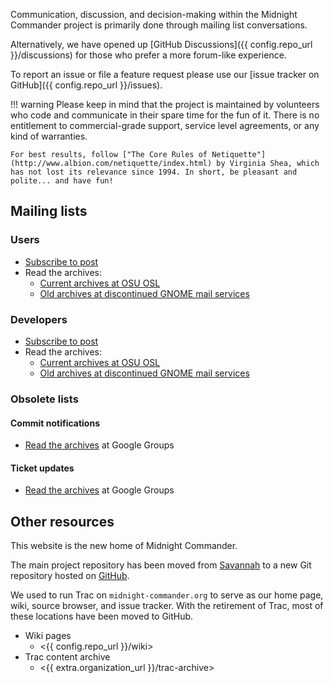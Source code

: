 Communication, discussion, and decision-making within the Midnight Commander project is primarily done through mailing list conversations.

Alternatively, we have opened up [GitHub Discussions]({{ config.repo_url }}/discussions) for those who prefer a more forum-like experience.

To report an issue or file a feature request please use our [issue tracker on GitHub]({{ config.repo_url }}/issues).

!!! warning
    Please keep in mind that the project is maintained by volunteers who code and communicate in their spare time for the fun of it. There is no entitlement to commercial-grade support, service level agreements, or any kind of warranties.

    For best results, follow ["The Core Rules of Netiquette"](http://www.albion.com/netiquette/index.html) by Virginia Shea, which has not lost its relevance since 1994. In short, be pleasant and polite... and have fun!

## Mailing lists

### Users

* [Subscribe to post](https://lists.midnight-commander.org/mailman/listinfo/mc)
* Read the archives:
    * [Current archives at OSU OSL](https://lists.midnight-commander.org/pipermail/mc/)
    * [Old archives at discontinued GNOME mail services](https://mail.gnome.org/archives/mc/)
 
### Developers

* [Subscribe to post](https://lists.midnight-commander.org/mailman/listinfo/mc-devel/)
* Read the archives:
    * [Current archives at OSU OSL](https://lists.midnight-commander.org/pipermail/mc-devel/)
    * [Old archives at discontinued GNOME mail services](https://mail.gnome.org/archives/mc-devel/)

### Obsolete lists

#### Commit notifications

* [Read the archives](https://groups.google.com/group/mc-commits) at Google Groups

#### Ticket updates

* [Read the archives](https://groups.google.com/group/mc-bugs) at Google Groups

## Other resources

This website is the new home of Midnight Commander.

The main project repository has been moved from [Savannah](https://savannah.gnu.org/projects/mc) to a new Git repository hosted on [GitHub](https://github.com/MidnightCommander/mc).

We used to run Trac on `midnight-commander.org` to serve as our home page, wiki, source browser, and issue tracker. With the retirement of Trac, most of these locations have been moved to GitHub.

* Wiki pages
     * <{{ config.repo_url }}/wiki>
* Trac content archive
    * <{{ extra.organization_url }}/trac-archive>
